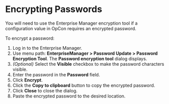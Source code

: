 # Encrypting Passwords

You will need to use the Enterprise Manager encryption tool if a configuration value in OpCon requires an encrypted password.

To encrypt a password:

1. Log in to the Enterprise Manager.
2. Use menu path: **EnterpriseManager \> Password Update \> Password Encryption Tool**. The **Password encryption tool** dialog displays.
3. *(Optional)* Select the **Visible** checkbox to make the password characters visible.
4. Enter the password in the **Password** field.
5. Click **Encrypt**.
6. Click the **Copy to clipboard** button to copy the encrypted password.
7. Click **Close** to close the dialog.
8. Paste the encrypted password to the desired location.
